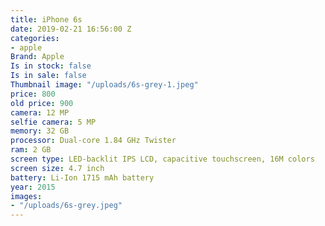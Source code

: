 ```yaml
---
title: iPhone 6s
date: 2019-02-21 16:56:00 Z
categories:
- apple
Brand: Apple
Is in stock: false
Is in sale: false
Thumbnail image: "/uploads/6s-grey-1.jpeg"
price: 800
old price: 900
camera: 12 MP
selfie camera: 5 MP
memory: 32 GB
processor: Dual-core 1.84 GHz Twister
ram: 2 GB
screen type: LED-backlit IPS LCD, capacitive touchscreen, 16M colors
screen size: 4.7 inch
battery: Li-Ion 1715 mAh battery
year: 2015
images:
- "/uploads/6s-grey.jpeg"
---
```


